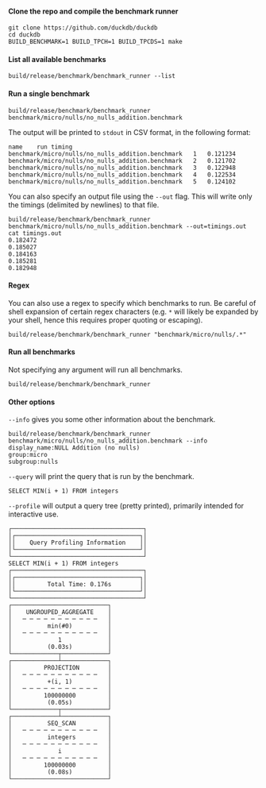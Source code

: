 
#### Clone the repo and compile the benchmark runner

```
git clone https://github.com/duckdb/duckdb
cd duckdb
BUILD_BENCHMARK=1 BUILD_TPCH=1 BUILD_TPCDS=1 make
```

#### List all available benchmarks
`build/release/benchmark/benchmark_runner --list`

#### Run a single benchmark
`build/release/benchmark/benchmark_runner benchmark/micro/nulls/no_nulls_addition.benchmark`

The output will be printed to `stdout` in CSV format, in the following format:

```
name	run	timing
benchmark/micro/nulls/no_nulls_addition.benchmark	1	0.121234
benchmark/micro/nulls/no_nulls_addition.benchmark	2	0.121702
benchmark/micro/nulls/no_nulls_addition.benchmark	3	0.122948
benchmark/micro/nulls/no_nulls_addition.benchmark	4	0.122534
benchmark/micro/nulls/no_nulls_addition.benchmark	5	0.124102
```

You can also specify an output file using the `--out` flag. This will write only the timings (delimited by newlines) to that file.

```
build/release/benchmark/benchmark_runner benchmark/micro/nulls/no_nulls_addition.benchmark --out=timings.out
cat timings.out
0.182472
0.185027
0.184163
0.185281
0.182948
```

#### Regex
You can also use a regex to specify which benchmarks to run. Be careful of shell expansion of certain regex characters (e.g. `*` will likely be expanded by your shell, hence this requires proper quoting or escaping).

`build/release/benchmark/benchmark_runner "benchmark/micro/nulls/.*" `

#### Run all benchmarks
Not specifying any argument will run all benchmarks.

`build/release/benchmark/benchmark_runner`

#### Other options
`--info` gives you some other information about the benchmark.

```
build/release/benchmark/benchmark_runner benchmark/micro/nulls/no_nulls_addition.benchmark --info
display_name:NULL Addition (no nulls)
group:micro
subgroup:nulls
```

`--query` will print the query that is run by the benchmark.

```
SELECT MIN(i + 1) FROM integers
```

`--profile` will output a query tree (pretty printed), primarily intended for interactive use.

```
┌─────────────────────────────────────┐
│┌───────────────────────────────────┐│
││    Query Profiling Information    ││
│└───────────────────────────────────┘│
└─────────────────────────────────────┘
SELECT MIN(i + 1) FROM integers
┌─────────────────────────────────────┐
│┌───────────────────────────────────┐│
││         Total Time: 0.176s        ││
│└───────────────────────────────────┘│
└─────────────────────────────────────┘
┌───────────────────────────┐
│    UNGROUPED_AGGREGATE    │
│   ─ ─ ─ ─ ─ ─ ─ ─ ─ ─ ─   │
│          min(#0)          │
│   ─ ─ ─ ─ ─ ─ ─ ─ ─ ─ ─   │
│             1             │
│          (0.03s)          │
└─────────────┬─────────────┘                             
┌─────────────┴─────────────┐
│         PROJECTION        │
│   ─ ─ ─ ─ ─ ─ ─ ─ ─ ─ ─   │
│          +(i, 1)          │
│   ─ ─ ─ ─ ─ ─ ─ ─ ─ ─ ─   │
│         100000000         │
│          (0.05s)          │
└─────────────┬─────────────┘                             
┌─────────────┴─────────────┐
│          SEQ_SCAN         │
│   ─ ─ ─ ─ ─ ─ ─ ─ ─ ─ ─   │
│          integers         │
│   ─ ─ ─ ─ ─ ─ ─ ─ ─ ─ ─   │
│             i             │
│   ─ ─ ─ ─ ─ ─ ─ ─ ─ ─ ─   │
│         100000000         │
│          (0.08s)          │
└───────────────────────────┘      
```



